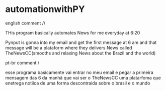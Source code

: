 # automationwithPY
english comment //

THis program basically automates News for me everyday at 6:20 

Pynput is gonna into my email and get the first message at 6 am 
and that message will be a plataform where they delivers News called TheNewsCC(smooths and relaxing News about the Brazil and the world) 


pt-br comment /

esse programa basicamente vai entrar no meu email e pegar a primeira mensagem das 6 da manhã que vai ser o TheNewsCC 
uma platarfoma que enetrega notiica de uma forma descontraida sobre o brasil e o mundo 
